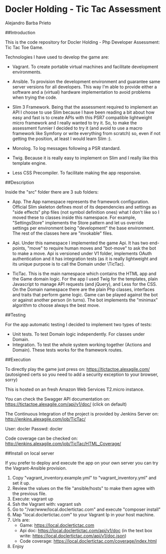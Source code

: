# Docler Holding - Tic Tac Assessment
Alejandro Barba Prieto

##Introduction

This is the code repository for Docler Holding - Php Developer Assessment: Tic Tac Toe Game.

Technologies I have used to develop the game are:

- Vagrant. To create portable virtual machines and facilitate development environments.

- Ansible. To provision the development environment and guarantee same server versions for all developers. This way
I'm able to provide either a software and a (virtual) hardware implementation to avoid problems when trying the code.

- Slim 3 Framework. Being that the assessment required to implement an API I choose to use Slim because I have been
reading a bit about how easy and fast is to create APIs with this PSR7 compatible lightweight micro framework and 
I really wanted to try it. So, to make the assessment funnier I decided to try it (and avoid to use a macro framework 
like Symfony or write everything from scratch) so, even if not getting the position, at least I would learn Slim :).

- Monolog. To log messages following a PSR standard.

- Twig. Because it is really easy to implement on Slim and I really like this template engine.

- Less CSS Precompiler. To facilitate making the app responsive.

##Description

Inside the "src" folder there are 3 sub folders:
 
- App. The App namespace represents the framework configuration. Official Slim skeleton defines most of its
dependencies and settings as "side effects" php files (not symbol definition ones) what I don't like so I moved 
these to classes inside this namespace. For example, "SettingsStore" implements the Store pattern and let us override
settings per environment being "development" the base environment. The rest of the classes here are "invokable" files.

- Api. Under this namespace I implemented the game Api. It has two end-points, "move" to require human moves and 
"bot-move" to ask the bot to make a move. Api is versioned under V1 folder, implements OAuth authentication and it has 
integration tests (as it is really lightweight and its unique purpose is to call the Domain under \TicTac).

- TicTac. This is the main namespace which contains the HTML app and the Game domain logic. For the app I used Twig
for the templates, plain Javascript to manage API requests (and jQuery), and Less for the CSS. On the Domain namespace
there are the plain Php classes, interfaces and traits that perform game logic. Game can be played against the bot or
against another person (in turns). The bot implements the "minimax" algorithm to choose always the best move.

##Testing

For the app automatic testing I decided to implement two types of tests:

- Unit tests. To test Domain logic independently. For classes under Domain.
- Integration. To test the whole system working together (Actions and Domain). These tests works for the framework 
routes.

##Execution

To directly play the game just press on: 
https://tictactoe.alexagile.com/ 
(autosigned certs so you need to add a security exception to your browser, sorry)

This is hosted on an fresh Amazon Web Services T2.micro instance.

You can check the Swagger API documentation on: https://tictactoe.alexagile.com/api/v1/doc/
(click on default)

The Continuous Integration of the project is provided by Jenkins Server on:
http://jenkins.alexagile.com/job/TicTac/

User: docler
Passwd: docler

Code coverage can be checked on:
http://jenkins.alexagile.com/job/TicTac/HTML_Coverage/

##Install on local server

If you prefer to deploy and execute the app on your own server you can try the Vagrant-Ansible provision.
 
1. Copy "vagrant_inventory.example.yml" to "vagrant_inventory.yml" and set it up.
2. Review the values on the file "ansible/hosts" to make them agree with the previous file.
3. Execute: vagrant up
4. Ssh the Vagrant with: vagrant ssh
5. Go to "/var/www/local.doclertictac.com" and execute "composer install"
6. Map "local.doclertictac.com" to your Vagrant Ip in your host machine.
7. Urls are: 
    - Game: https://local.doclertictac.com
    - Api doc: https://local.doclertictac.com/api/v1/doc 
    (in the text box write: https://local.doclertictac.com/api/v1/doc.json)
    - Code coverage: https://local.doclertictac.com/coverage/index.html
8. Enjoy
